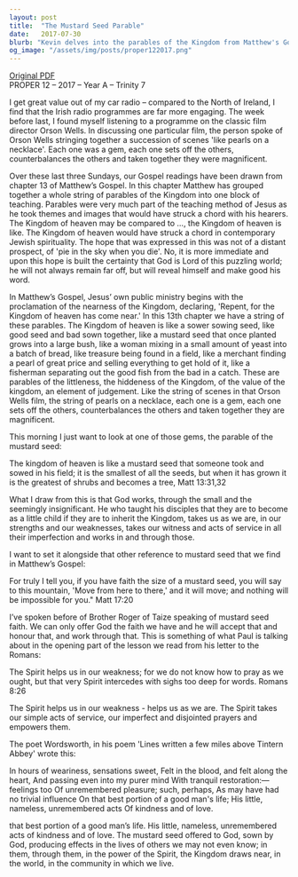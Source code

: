 ```yaml
---
layout: post
title:  "The Mustard Seed Parable"
date:   2017-07-30
blurb: "Kevin delves into the parables of the Kingdom from Matthew's Gospel, focusing on the mustard seed's symbolism. He explains how God values the small and seemingly insignificant, teaching that faith, even as tiny as a mustard seed, can lead to great things. The sermon emphasizes the importance of simple acts of kindness and service, empowered by the Spirit, to bring the Kingdom of God closer to our world."
og_image: "/assets/img/posts/proper122017.png"
---
```

[Original PDF](/assets/pdf/proper122017.pdf)    
PROPER 12 – 2017 – Year A – Trinity 7

I get great value out of my car radio – compared to the North of Ireland, I find that the Irish radio programmes are far more engaging. The week before last, I found myself listening to a programme on the classic film director Orson Wells. In discussing one particular film, the person spoke of Orson Wells stringing together a succession of scenes 'like pearls on a necklace'. Each one was a gem, each one sets off the others, counterbalances the others and taken together they were magnificent.

Over these last three Sundays, our Gospel readings have been drawn from chapter 13 of Matthew’s Gospel. In this chapter Matthew has grouped together a whole string of parables of the Kingdom into one block of teaching. Parables were very much part of the teaching method of Jesus as he took themes and images that would have struck a chord with his hearers. The Kingdom of heaven may be compared to ..., the Kingdom of heaven is like. The Kingdom of heaven would have struck a chord in contemporary Jewish spirituality. The hope that was expressed in this was not of a distant prospect, of 'pie in the sky when you die'. No, it is more immediate and upon this hope is built the certainty that God is Lord of this puzzling world; he will not always remain far off, but will reveal himself and make good his word.

In Matthew’s Gospel, Jesus’ own public ministry begins with the proclamation of the nearness of the Kingdom, declaring, 'Repent, for the Kingdom of heaven has come near.' In this 13th chapter we have a string of these parables. The Kingdom of heaven is like a sower sowing seed, like good seed and bad sown together, like a mustard seed that once planted grows into a large bush, like a woman mixing in a small amount of yeast into a batch of bread, like treasure being found in a field, like a merchant finding a pearl of great price and selling everything to get hold of it, like a fisherman separating out the good fish from the bad in a catch. These are parables of the littleness, the hiddeness of the Kingdom, of the value of the kingdom, an element of judgement. Like the string of scenes in that Orson Wells film, the string of pearls on a necklace, each one is a gem, each one sets off the others, counterbalances the others and taken together they are magnificent.

This morning I just want to look at one of those gems, the parable of the mustard seed:

The kingdom of heaven is like a mustard seed that someone took and sowed in his field; it is the smallest of all the seeds, but when it has grown it is the greatest of shrubs and becomes a tree, Matt 13:31,32

What I draw from this is that God works, through the small and the seemingly insignificant. He who taught his disciples that they are to become as a little child if they are to inherit the Kingdom, takes us as we are, in our strengths and our weaknesses, takes our witness and acts of service in all their imperfection and works in and through those.

I want to set it alongside that other reference to mustard seed that we find in Matthew’s Gospel:

For truly I tell you, if you have faith the size of a mustard seed, you will say to this mountain, 'Move from here to there,' and it will move; and nothing will be impossible for you." Matt 17:20

I’ve spoken before of Brother Roger of Taize speaking of mustard seed faith. We can only offer God the faith we have and he will accept that and honour that, and work through that. This is something of what Paul is talking about in the opening part of the lesson we read from his letter to the Romans:

The Spirit helps us in our weakness; for we do not know how to pray as we ought, but that very Spirit intercedes with sighs too deep for words. Romans 8:26

The Spirit helps us in our weakness - helps us as we are. The Spirit takes our simple acts of service, our imperfect and disjointed prayers and empowers them.

The poet Wordsworth, in his poem 'Lines written a few miles above Tintern Abbey' wrote this:

In hours of weariness, sensations sweet,
Felt in the blood, and felt along the heart,
And passing even into my purer mind
With tranquil restoration:—feelings too
Of unremembered pleasure; such, perhaps,
As may have had no trivial influence
On that best portion of a good man's life;
His little, nameless, unremembered acts
Of kindness and of love.

that best portion of a good man’s life. His little, nameless, unremembered acts of kindness and of love. The mustard seed offered to God, sown by God, producing effects in the lives of others we may not even know; in them, through them, in the power of the Spirit, the Kingdom draws near, in the world, in the community in which we live.

